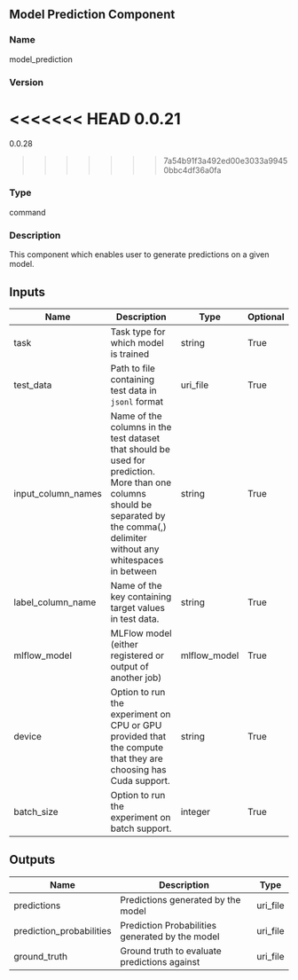 ## Model Prediction Component

### Name 

model_prediction

### Version 

<<<<<<< HEAD
0.0.21
=======
0.0.28
>>>>>>> 7a54b91f3a492ed00e3033a99450bbc4df36a0fa

### Type 

command

### Description 

This component which enables user to generate predictions on a given model.

## Inputs 


| Name               | Description                                                                         | Type    | Optional |
| ------------------ | ----------------------------------------------------------------------------------- | ------- | ------- | 
| task         | Task type for which model is trained                                                                       | string  |  True     | 
| test_data | Path to file containing test data in `jsonl` format | uri_file | True
| input_column_names | Name of the columns in the test dataset that should be used for prediction. More than one columns should be separated by the comma(,) delimiter without any whitespaces in between | string | True
| label_column_name | Name of the key containing target values in test data. | string | True
| mlflow_model |MLFlow model (either registered or output of another job) | mlflow_model | True
| device | Option to run the experiment on CPU or GPU provided that the compute that they are choosing has Cuda support. | string | True
| batch_size | Option to run the experiment on batch support. | integer | True

## Outputs 

| Name                 | Description                                              | Type         |
| -------------------- | -------------------------------------------------------- | ------------ |
| predictions | Predictions generated by the model | uri_file |
| prediction_probabilities | Prediction Probabilities generated by the model | uri_file
| ground_truth | Ground truth to evaluate predictions against | uri_file
